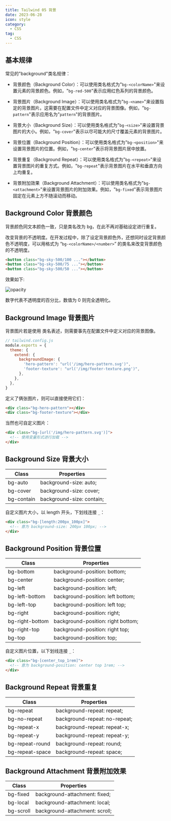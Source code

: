 ```yaml
---
title: Tailwind 05 背景
date: 2023-06-28
icon: style
category:
  - CSS
tag:
  - CSS
---
```


## 基本规律

常见的"background"类名规律：

- 背景颜色（Background Color）：可以使用类名格式为"`bg-<colorName>`"来设置元素的背景颜色。例如，"`bg-red-500`"表示应用红色系列的背景颜色。

- 背景图片（Background Image）：可以使用类名格式为"`bg-<name>`"来设置指定的背景图片。这需要在配置文件中定义对应的背景图像。例如，"`bg-pattern`"表示应用名为"`pattern`"的背景图片。

- 背景大小（Background Size）：可以使用类名格式为"`bg-<size>`"来设置背景图片的大小。例如，"`bg-cover`"表示以尽可能大的尺寸覆盖元素的背景图片。

- 背景位置（Background Position）：可以使用类名格式为"`bg-<position>`"来设置背景图片的位置。例如，"`bg-center`"表示将背景图片居中放置。

- 背景重复（Background Repeat）：可以使用类名格式为"`bg-<repeat>`"来设置背景图片的重复方式。例如，"`bg-repeat`"表示背景图片在水平和垂直方向上均重复。

- 背景附加效果（Background Attachment）：可以使用类名格式为"`bg-<attachment>`"来设置背景图片的附加效果。例如，"`bg-fixed`"表示背景图片固定在元素上方不随滚动而移动。

## Background Color 背景颜色

背景颜色同文本颜色一致，只是类名改为 bg，在此不再对基础设定进行重复。

改变背景的不透明度。在开发过程中，除了设定背景颜色外，还想同时设定背景颜色不透明度，可以用格式为 “`bg-<colorName>/<number>`” 的类名来改变背景颜色的不透明度。

```html
<button class="bg-sky-500/100 ..."></button>
<button class="bg-sky-500/75 ..."></button>
<button class="bg-sky-500/50 ..."></button>
```

效果如下:

![opacity](https://cdn.jsdelivr.net/gh/rayadaschn/blogImage@master/img/202306271056139.png)

数字代表不透明度的百分比，数值为 0 则完全透明化。

## Background Image 背景图片

背景图片若是使用 类名表述，则需要事先在配置文件中定义对应的背景图像。

```js
// tailwind.config.js
module.exports = {
  theme: {
    extend: {
      backgroundImage: {
        'hero-pattern': "url('/img/hero-pattern.svg')",
        'footer-texture': "url('/img/footer-texture.png')",
      },
    },
  },
}
```

定义了俩张图片，则可以直接使用它们：

```html
<div class="bg-hero-pattern"></div>
<div class="bg-footer-texture"></div>
```

当然也可自定义图片：

```html
<div class="bg-[url('/img/hero-pattern.svg')]">
  <!-- 使用变量形式进行加载 -->
</div>
```

## Background Size 背景大小

| Class      | Properties                |
| ---------- | ------------------------- |
| bg-auto    | background-size: auto;    |
| bg-cover   | background-size: cover;   |
| bg-contain | background-size: contain; |

自定义图片大小，以 length 开头，下划线连接 `_`：

```html
<div class="bg-[length:200px_100px]">
  <!-- 意为 background-size: 200px 100px; -->
</div>
```

## Background Position 背景位置

| Class           | Properties                         |
| --------------- | ---------------------------------- |
| bg-bottom       | background-position: bottom;       |
| bg-center       | background-position: center;       |
| bg-left         | background-position: left;         |
| bg-left-bottom  | background-position: left bottom;  |
| bg-left-top     | background-position: left top;     |
| bg-right        | background-position: right;        |
| bg-right-bottom | background-position: right bottom; |
| bg-right-top    | background-position: right top;    |
| bg-top          | background-position: top;          |

自定义图片位置，以下划线连接 `_`：

```html
<div class="bg-[center_top_1rem]">
  <!-- 意为 background-position: center top 1rem; -->
</div>
```

## Background Repeat 背景重复

| Class           | Properties                    |
| --------------- | ----------------------------- |
| bg-repeat       | background-repeat: repeat;    |
| bg-no-repeat    | background-repeat: no-repeat; |
| bg-repeat-x     | background-repeat: repeat-x;  |
| bg-repeat-y     | background-repeat: repeat-y;  |
| bg-repeat-round | background-repeat: round;     |
| bg-repeat-space | background-repeat: space;     |

## Background Attachment 背景附加效果

| Class     | Properties                     |
| --------- | ------------------------------ |
| bg-fixed  | background-attachment: fixed;  |
| bg-local  | background-attachment: local;  |
| bg-scroll | background-attachment: scroll; |
